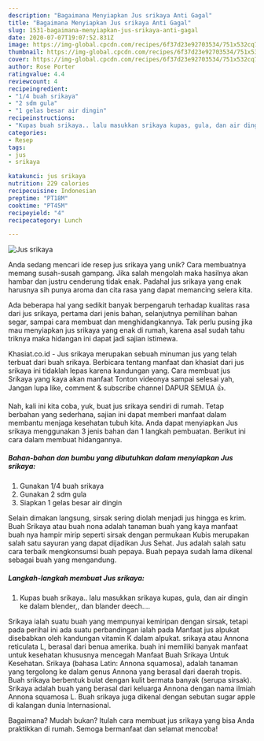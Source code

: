 ```yaml
---
description: "Bagaimana Menyiapkan Jus srikaya Anti Gagal"
title: "Bagaimana Menyiapkan Jus srikaya Anti Gagal"
slug: 1531-bagaimana-menyiapkan-jus-srikaya-anti-gagal
date: 2020-07-07T19:07:52.831Z
image: https://img-global.cpcdn.com/recipes/6f37d23e92703534/751x532cq70/jus-srikaya-foto-resep-utama.jpg
thumbnail: https://img-global.cpcdn.com/recipes/6f37d23e92703534/751x532cq70/jus-srikaya-foto-resep-utama.jpg
cover: https://img-global.cpcdn.com/recipes/6f37d23e92703534/751x532cq70/jus-srikaya-foto-resep-utama.jpg
author: Rose Porter
ratingvalue: 4.4
reviewcount: 4
recipeingredient:
- "1/4 buah srikaya"
- "2 sdm gula"
- "1 gelas besar air dingin"
recipeinstructions:
- "Kupas buah srikaya.. lalu masukkan srikaya kupas, gula, dan air dingin ke dalam blender,, dan blander deech...."
categories:
- Resep
tags:
- jus
- srikaya

katakunci: jus srikaya 
nutrition: 229 calories
recipecuisine: Indonesian
preptime: "PT18M"
cooktime: "PT45M"
recipeyield: "4"
recipecategory: Lunch

---
```



![Jus srikaya](https://img-global.cpcdn.com/recipes/6f37d23e92703534/751x532cq70/jus-srikaya-foto-resep-utama.jpg)

Anda sedang mencari ide resep jus srikaya yang unik? Cara membuatnya memang susah-susah gampang. Jika salah mengolah maka hasilnya akan hambar dan justru cenderung tidak enak. Padahal jus srikaya yang enak harusnya sih punya aroma dan cita rasa yang dapat memancing selera kita.

Ada beberapa hal yang sedikit banyak berpengaruh terhadap kualitas rasa dari jus srikaya, pertama dari jenis bahan, selanjutnya pemilihan bahan segar, sampai cara membuat dan menghidangkannya. Tak perlu pusing jika mau menyiapkan jus srikaya yang enak di rumah, karena asal sudah tahu triknya maka hidangan ini dapat jadi sajian istimewa.

Khasiat.co.id - Jus srikaya merupakan sebuah minuman jus yang telah terbuat dari buah srikaya. Berbicara tentang manfaat dan khasiat dari jus srikaya ini tidaklah lepas karena kandungan yang. Cara membuat jus Srikaya yang kaya akan manfaat Tonton videonya sampai selesai yah, Jangan lupa like, comment &amp; subscribe channel DAPUR SEMUA 👍.


Nah, kali ini kita coba, yuk, buat jus srikaya sendiri di rumah. Tetap berbahan yang sederhana, sajian ini dapat memberi manfaat dalam membantu menjaga kesehatan tubuh kita. Anda dapat menyiapkan Jus srikaya menggunakan 3 jenis bahan dan 1 langkah pembuatan. Berikut ini cara dalam membuat hidangannya.

<!--inarticleads1-->

##### Bahan-bahan dan bumbu yang dibutuhkan dalam menyiapkan Jus srikaya:

1. Gunakan 1/4 buah srikaya
1. Gunakan 2 sdm gula
1. Siapkan 1 gelas besar air dingin


Selain dimakan langsung, sirsak sering diolah menjadi jus hingga es krim. Buah Srikaya atau buah nona adalah tanaman buah yang kaya manfaat buah nya hampir mirip seperti sirsak dengan permukaan Kubis merupakan salah satu sayuran yang dapat dijadikan Jus Sehat. Jus adalah salah satu cara terbaik mengkonsumsi buah pepaya. Buah pepaya sudah lama dikenal sebagai buah yang mengandung. 

<!--inarticleads2-->

##### Langkah-langkah membuat Jus srikaya:

1. Kupas buah srikaya.. lalu masukkan srikaya kupas, gula, dan air dingin ke dalam blender,, dan blander deech....


Srikaya ialah suatu buah yang mempunyai kemiripan dengan sirsak, tetapi pada perihal ini ada suatu perbandingan ialah pada Manfaat jus alpukat disebabkan oleh kandungan vitamin K dalam alpukat. srikaya atau Annona reticulata L, berasal dari benua amerika. buah ini memiliki banyak manfaat untuk kesehatan khususnya mencegah Manfaat Buah Srikaya Untuk Kesehatan. Srikaya (bahasa Latin: Annona squamosa), adalah tanaman yang tergolong ke dalam genus Annona yang berasal dari daerah tropis. Buah srikaya berbentuk bulat dengan kulit bermata banyak (serupa sirsak). Srikaya adalah buah yang berasal dari keluarga Annona dengan nama ilmiah Annona squamosa L. Buah srikaya juga dikenal dengan sebutan sugar apple di kalangan dunia Internasional. 

Bagaimana? Mudah bukan? Itulah cara membuat jus srikaya yang bisa Anda praktikkan di rumah. Semoga bermanfaat dan selamat mencoba!
